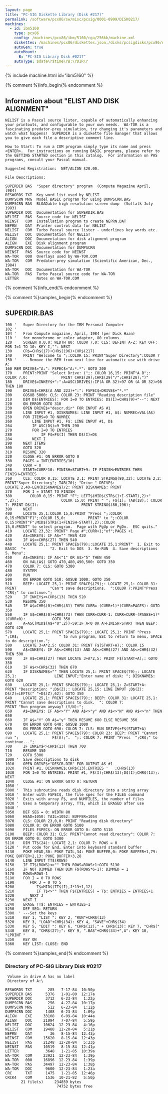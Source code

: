 ```yaml
---
layout: page
title: "PC-SIG Diskette Library (Disk #217)"
permalink: /software/pcx86/sw/misc/pcsig/0001-0999/DISK0217/
machines:
  - id: ibm5160
    type: pcx86
    config: /machines/pcx86/ibm/5160/cga/256kb/machine.xml
    diskettes: /machines/pcx86/diskettes.json,/disks/pcsigdisks/pcx86/diskettes.json
    autoGen: true
    autoMount:
      B: "PC-SIG Library Disk #0217"
    autoType: $date\r$time\rB:\rDIR\r
---
```


{% include machine.html id="ibm5160" %}

{% comment %}info_begin{% endcomment %}

## Information about "ELIST AND DISK ALIGNMENT"

    NELIST is a Pascal source lister, capable of automatically enhancing
    your printouts, and configurable to your own needs.  WA-TOR is a
    fascinating predator-prey simulation, try changing it's parameters and
    watch what happens!  SUPERDIR is a diskette file manager that allows
    you to give each file a descriptive comment line.
    
    How to Start: To run a COM program simply type its name and press
    <ENTER>.  For instructions on running BASIC programs, please refer to
    the GETTING STARTED section in this catalog.  For information on PAS
    programs, consult your Pascal manual.
    
    Suggested Registration:  NET/ALIGN $20.00.
    
    File Descriptions:
    
    SUPERDIR BAS  "Super directory" program  (Compute Magazine April, l984)
    RESWORDS TXT  Key word list used by NELIST
    DUMPSCRN MRG  Model BASIC program for using DUMPSCRN.BAS
    DUMPSCRN BAS  BLOADable high resolution screen dump  (Softalk July 1983)
    SUPERDIR DOC  Documentation for SUPERDIR.BAS
    NELIST   PAS  Source code for NELIST
    NEINST   COM  Installation program to create NEPRN.DAT
    NEPRN    DAT  Printer control data for NELIST
    NELIST   COM  Turbo Pascal source lister - underlines key words etc.
    NELIST   DOC  Documentation for NELIST
    ALIGN    DOC  Documentation for disk alignment program
    ALIGN    EXE  Disk alignment program
    DUMPSCRN DOC  Documentation for DUMPSCRN
    NEINST   PAS  Source code for NEINST
    WA-TOR   000  Overlays used by WA-TOR.COM
    WA-TOR   COM  Predator-prey simulation (Scientific American, Dec., 1984)
    WA-TOR   DOC  Documentation for WA-TOR
    WA-TOR   PAS  Turbo Pascal source code for WA-TOR
    LETTER        Notes on WA-TOR.COM
{% comment %}info_end{% endcomment %}

{% comment %}samples_begin{% endcomment %}

## SUPERDIR.BAS

```bas
100 '   Super Directory for the IBM Personal Computer
102 '
104 '   From Compute magazine, April, 1984 (per Dick Haan)
110 '   for monochrome or color adaptor, 80 columns
120     SCREEN 0,0,0: WIDTH 80: COLOR 7,0: CLS: DEFINT A-Z: KEY OFF:                       FOR I=1 TO 10: KEY I,"": NEXT
130     CR$=CHR$(17)+CHR$(196)+CHR$(217)
140     PRINT "Welcome to ";:COLOR 15: PRINT"Super Directory":COLOR 7
150 '   ---Remove the REM from next line for automatic use with drive A:
160 REM DRIVE$="A:": FSPEC$="A:*.*": GOTO 200
170     PRINT:PRINT "Select Drive: (";: COLOR 16,15: PRINT"A B";: COLOR 7,0:               PRINT CHR$(29);CHR$(29)"/";CHR$(28);")"
180     DRIVE$=INKEY$+":":A=ASC(DRIVE$):IF(A OR 32)<97 OR (A OR 32)>98 THEN 180
190     DRIVE$=CHR$(A AND 223)+":": FSPEC$=DRIVE$+"*.*"
200     GOSUB 5000: CLS: COLOR 23: PRINT "Reading description file"
210     DIM D$(ENTRIES): FOR I=0 TO ENTRIES: D$(I)=CHR$(9)+"--": NEXT
220     ON ERROR GOTO 310
230     OPEN DRIVE$+"descr.dir" FOR INPUT AS #1
240     LINE INPUT #1, DISKNAME$: LINE INPUT #1, A$: NUMREC=VAL(A$)
250     FOR ITEMS=0 TO NUMREC
260         LINE INPUT #1, F$: LINE INPUT #1, D$
264         IF ASC(D$)=9 THEN 290
270         FOR I=0 TO ENTRIES
280             IF F$=F$(I) THEN D$(I)=D$
284         NEXT I
290     NEXT ITEMS
300     GOTO 320
310     RESUME 320
320     CLOSE #1: ON ERROR GOTO 0
330     PAGES = INT(ENTRIES/10)
340     CURR = 0
350     START=CURR*10: FINISH=START+9: IF FINISH>ENTRIES THEN FINISH=ENTRIES
360     CLS: COLOR 0,15: LOCATE 2,1: PRINT STRING$(80,32): LOCATE 2,2:                     PRINT"Super Directory"; TAB(70); "Drive " DRIVE$:                               LOCATE 2,40-LEN(DISKNAME$)/2: PRINT DISKNAME$: PRINT
370     FOR I = START TO FINISH
380        COLOR 0,15: PRINT "F"; LEFT$(MID$(STR$(1+I-START),2)+" ",2);:                   COLOR 15,0: PRINT " "; F$(I); TAB(18);: COLOR 7: PRINT D$(I):                   PRINT STRING$(80,196);
390     NEXT
400     LOCATE 25,1:COLOR 15,0:PRINT "Press ";:COLOR 0,15:PRINT"F1";:COLOR 15,0:          PRINT" to ";:COLOR 0,15:PRINT"F";MID$(STR$(1+FINISH-START),2);:COLOR            15,0:PRINT" to select program.  Page with PgUp or PgDn.  ESC quits."
410     LOCATE 23,32: PRINT" Page #";CURR+1;"of";PAGES +1
420     A$=INKEY$: IF A$="" THEN 420
430     IF A$<>CHR$(27) THEN 540
440     LOCATE 25,1: PRINT SPACE$(79);:LOCATE 25,1:PRINT"  1. Exit to BASIC  "+           "2. Exit to DOS  3. Re-RUN  4. Save descriptions  5. Menu";
450     A$=INKEY$: IF A$<"1" OR A$>"5" THEN 450
460     ON VAL(A$) GOTO 470,480,490,500: GOTO 350
470     COLOR 7: CLS: GOTO 5300
480     SYSTEM
490     RUN
500     ON ERROR GOTO 510: GOSUB 1000: GOTO 350
510     BEEP: LOCATE 25,1: PRINT SPACE$(79);: LOCATE 25,1: COLOR 31: PRINT               "Can't save descriptions.  ":COLOR 7:PRINT"Press "CR$;" to continue.";
520     IF INKEY$<>CHR$(13) THEN 520
530     RESUME 350
540     IF A$=CHR$(0)+CHR$(81) THEN CURR=-(CURR+1)*(CURR<PAGES): GOTO 350
550     IF A$=CHR$(0)+CHR$(73) THEN CURR=CURR-1: CURR=CURR-(PAGES+1)*(CURR<0):            GOTO 350
560     A=ASC(MID$(A$+"0",2))-59:IF A<0 OR A>FINISH-START THEN BEEP: GOTO 420
570     LOCATE 25,1: PRINT SPACE$(79);: LOCATE 25,1: PRINT "Press ";CR$;                  " to run program, ESC to return to menu, SPACE to do description.";
580     LOCATE 3+A*2,5: COLOR 31: PRINT F$(START+A);: COLOR 15
590     A$=INKEY$: IF A$<>CHR$(13) AND A$<>CHR$(27) AND A$<>CHR$(32) THEN 590
600     IF A$=CHR$(27) THEN LOCATE 3+A*2,5: PRINT F$(START+A);: GOTO 350
610     IF A$<>CHR$(32) THEN 670
620     IF DISKNAME$="" THEN LOCATE 25,1: PRINT SPACE$(79);: LOCATE 25,1:                 LINE INPUT;"Enter name of disk: "; DISKNAME$: GOTO 620
630     LOCATE 25,1: PRINT SPACE$(79);: LOCATE 25,1: Z=START+A:                         PRINT "Description: ";D$(Z);: LOCATE 25,15: LINE INPUT ;D$(Z):                  D$(Z)=LEFT$(" "+D$(Z),62): GOTO 350
640     LOCATE 25,1: PRINT SPACE$(79);: BEEP: COLOR 31: LOCATE 25,1:                      PRINT "Cannot save descriptions to disk.  ": COLOR 7:                           PRINT "Run program anyway? (Y/N):";
650     A$=INKEY$: IF A$<>"Y" AND A$<>"y" AND A$<>"N" AND A$<>"n" THEN 650
660     IF A$="Y" OR A$="y" THEN RESUME 680 ELSE RESUME 350
670     ON ERROR GOTO 640: GOSUB 1000
680     ON ERROR GOTO 690: COLOR 7: CLS: RUN DRIVE$+F$(START+A)
690     LOCATE 25,1: PRINT SPACE$(79): COLOR 23: BEEP: PRINT "Cannot run ";               F$(A);".  ";: COLOR 7: PRINT "Press  ";CR$;" to continue...";
700     IF INKEY$<>CHR$(13) THEN 700
710     RESUME 350
720     GOTO 5300
1000 '  Save descriptions to disk
1010    OPEN DRIVE$+"DESCR.DIR" FOR OUTPUT AS #1
1020    PRINT #1, DISKNAME$;CHR$(13);ENTRIES '   ;CHR$(13)
1030    FOR I=0 TO ENTRIES: PRINT #1, F$(I);CHR$(13);D$(I);CHR$(13);: NEXT
1040    CLOSE #1: ON ERROR GOTO 0: RETURN
1050 '
5000 '  This subroutine reads disk directory into a string array
5010 '  Enter with FSPEC$, the file spec for the FILES command
5020 '  Exits with array F$, and NUMFILES, the number of files
5030 '  Uses a temporary array, TT$, which is ERASED after use
5040 '
5050    DEF SEG = 0: WIDTH 80
5060    HEAD=1050: TAIL=1052: BUFFER=1054
5070    CLS: COLOR 23,0,0: PRINT "Reading disk directory"
5080    COLOR 0: ON ERROR GOTO 5100
5090    FILES FSPEC$: ON ERROR GOTO 0: GOTO 5110
5100    BEEP: COLOR 31: CLS: PRINT"Cannot read directory": COLOR 7:                       ON ERROR GOTO 0: GOTO 5300
5110    DIM TT$(24): LOCATE 2,1: COLOR 7: ROWS = 0
5120 '  Put code for End, Enter into keyboard standard buffer
5130    POKE HEAD,30: POKE TAIL,34: POKE BUFFER,0: POKE BUFFER+1,79:                      POKE BUFFER+2,13: POKE BUFFER+3,28
5140    LINE INPUT TT$(ROWS)
5150    IF TT$(ROWS)<>"" THEN ROWS=ROWS+1:GOTO 5130
5160    IF NOT DIMMED THEN DIM F$(ROWS*6-1): DIMMED = 1
5170    ROWS=ROWS-1
5180    FOR I = 0 TO ROWS
5190       FOR J = 0 TO 5
5200          T$=MID$(TT$(I),J*13+1,12)
5210          IF T$<>"" THEN F$(ENTRIES) = T$: ENTRIES = ENTRIES+1
5220       NEXT J
5230    NEXT I
5240    ERASE TT$: ENTRIES = ENTRIES-1
5250    DEF SEG: RETURN
5300  ' ---Set the keys
5310    KEY 1, "LIST ": KEY 2, "RUN"+CHR$(13)
5320    KEY 3, "LOAD"+CHR$(34): KEY 4, "SAVE"+CHR$(34)
5330    KEY 5, "EDIT ": KEY 6, "CHR$(12);" + CHR$(13): KEY 7, "CHR$("
5340    KEY 8, "CHR$(27);": KEY 9, ".BAS"+CHR$(34)+",A": KEY 10, "LPRINT "
5350    KEY ON
5360    KEY LIST: CLOSE: END
```

{% comment %}samples_end{% endcomment %}

### Directory of PC-SIG Library Disk #0217

     Volume in drive A has no label
     Directory of A:\

    RESWORDS TXT       285   7-17-84  10:50p
    SUPERDIR BAS      5376   1-01-80  12:17a
    SUPERDIR DOC      3712   6-23-84   1:22p
    DUMPSCRN BAS       256   4-27-84  10:17p
    DUMPSCRN MRG       512   6-23-84   1:12p
    DUMPSCRN DOC      1408   6-23-84   1:09p
    ALIGN    EXE     33108   6-09-84  10:44a
    ALIGN    DOC     21094   7-07-84   5:59p
    NELIST   DOC     10624  12-23-84   4:16p
    NELIST   COM     19488  12-20-84   5:21p
    NEPRN    DAT        36   8-15-84  12:43p
    NEINST   COM     15620   8-15-84  12:43p
    NELIST   PAS     21248  12-20-84   5:23p
    NEINST   PAS     10519   8-15-84  12:41p
    LETTER            3648   1-21-85  10:39a
    WA-TOR   COM     23921  12-23-84   1:39p
    WA-TOR   000     16896  12-23-84   1:39p
    WA-TOR   PAS     34497  12-23-84   1:38p
    WA-TOR   DOC      9600  12-23-84   1:23a
    CRC      TXT      1475   1-21-85  12:46p
    CRCK4    COM      1536  10-21-82   5:50p
           21 file(s)     234859 bytes
                           74752 bytes free
